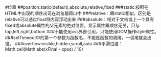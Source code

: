#位置
##position:static(default),absolute,relative,fixed
###static:按照在HTML中出现的顺序出现在浏览器窗口中
###relative：跟static相似，区别是relative可以通过float将内容浮动出来
###absolute：相对于文档或上一个具有fixed或absolute属性的父元素的绝对位置，显示属性跟顺序无关，只与top,left,right,bottom
###不能使用css外部引用，只能使用DOM操作style属性。
###setTimeout中的第一个参数为函数名，不能是函数的调用，一调用就会出错。
###overflow:visible,hidden,scroll,auto
###平滑过渡：Math.ceil(Math.abs(xFinal - xpos) / 10)
